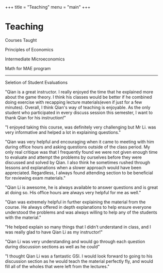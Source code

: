 +++
title = "Teaching"
menu = "main"
+++

# Teaching


Courses Taught

Principles of Economics

Intermediate Microeconomics

Math for MAE program

---

Seletion of Student Evaluations

"Qian is a great instructor. I really enjoyed the time that he explained more about the game theory. I think his classes would be better
if he combined doing exercise with recapping lecture materials(even if just for a few minutes). Overall, I think Qian's way of teaching
is enjoyable. As the only student who participated in every discuss session this semester, I want to thank Qian for his instruction!"

"I enjoyed taking this course, was definitely very challenging but Mr Li. was very informative and helped a lot in explaining questions."

"Qian was very helpful and encouraging when it came to meeting with him during office hours and asking questions outside of the
class period. My only real critique was that I frequently found we were not given enough time to evaluate and attempt the problems
by ourselves before they were discussed and solved by Qian. I also think he sometimes rushed through lessons and explanations
when a slower approach would have been appreciated. Regardless, I always found attending section to be beneficial for reviewing
exam materials."

"Qian Li is awesome, he is always available to answer questions and is great at doing so. His office hours are always very helpful
for me as well."

"Qian was extremely helpful in further explaining the material from the course. He always offered in depth explanations to help
ensure everyone understood the problems and was always willing to help any of the students with the material."


"He helped explain so many things that I didn't understand in class, and I was really glad to have Qian Li as my instructor!"

"Qian Li was very understanding and would go through each question during discussion sections as well as he could"

"I thought Qian Li was a fantastic GSI. I would look forward to going to his discussion section as he would teach the material
perfectly fly, and would fill all of the wholes that were left from the lectures."
